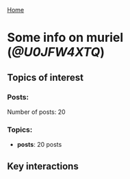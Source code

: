 [Home](https://kelu124.github.io/echommunity/)

# Some info on __muriel__ (_@U0JFW4XTQ_)


## Topics of interest

### Posts: 

Number of posts: 20

### Topics:

* __posts__: 20 posts

## Key interactions 

